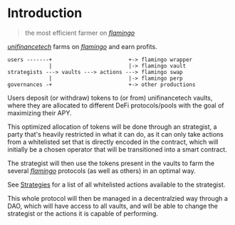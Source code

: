 # Introduction
> the most efficient farmer on [*flamingo*](https://flamingo.finance)

[*unifinancetech*](https://unifinancetech.github.io) farms on [*flamingo*](https://flamingo.finance) and earn profits.

```
users -------+                        +-> flamingo wrapper
             |                        |-> flamingo vault
strategists ---> vaults ---> actions ---> flamingo swap
             |                        |-> flamingo perp
governances -+                        +-> other productions
```

Users deposit (or withdraw) tokens to (or from) unifinancetech vaults, where they are allocated to different DeFi protocols/pools with the goal of maximizing their APY.

This optimized allocation of tokens will be done through an strategist, a party that's heavily restricted in what it can do, as it can only take actions from a whitelisted set that is directly encoded in the contract, which will initially be a chosen operator that will be transitioned into a smart contract.

The strategist will then use the tokens present in the vaults to farm the several [*flamingo*](https://flamingo.finance) protocols (as well as others) in an optimal way.

See [Strategies](/strategies) for a list of all whitelisted actions available to the strategist.

This whole protocol will then be managed in a decentralzied way through a DAO, which will have access to all vaults, and will be able to change the strategist or the actions it is capable of performing.